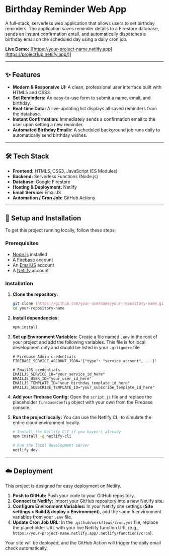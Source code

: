 # Birthday Reminder Web App

A full-stack, serverless web application that allows users to set birthday reminders. The application saves reminder details to a Firestore database, sends an instant confirmation email, and automatically dispatches a birthday email on the scheduled day using a daily cron job.

**Live Demo:** [[https://your-project-name.netlify.app](https://project1up.netlify.app/)]


---
## ✨ Features

* **Modern & Responsive UI:** A clean, professional user interface built with HTML5 and CSS3.
* **Set Reminders:** An easy-to-use form to submit a name, email, and birthday.
* **Real-time Data:** A live-updating list displays all saved reminders from the database.
* **Instant Confirmation:** Immediately sends a confirmation email to the user upon setting a new reminder.
* **Automated Birthday Emails:** A scheduled background job runs daily to automatically send birthday wishes.

---
## 🛠️ Tech Stack

* **Frontend:** HTML5, CSS3, JavaScript (ES Modules)
* **Backend:** Serverless Functions (Node.js)
* **Database:** Google Firestore
* **Hosting & Deployment:** Netlify
* **Email Service:** EmailJS
* **Automation / Cron Job:** GitHub Actions

---
## 🚀 Setup and Installation

To get this project running locally, follow these steps:

### Prerequisites

* [Node.js](https://nodejs.org/en/) installed
* A [Firebase](https://firebase.google.com/) account
* An [EmailJS](https://www.emailjs.com/) account
* A [Netlify](https://www.netlify.com/) account

### Installation

1.  **Clone the repository:**
    ```bash
    git clone [https://github.com/your-username/your-repository-name.git](https://github.com/your-username/your-repository-name.git)
    cd your-repository-name
    ```

2.  **Install dependencies:**
    ```bash
    npm install
    ```

3.  **Set up Environment Variables:**
    Create a file named `.env` in the root of your project and add the following variables. This file is for local development only and should be listed in your `.gitignore` file.

    ```env
    # Firebase Admin credentials
    FIREBASE_SERVICE_ACCOUNT_JSON='{"type": "service_account", ...}'

    # EmailJS credentials
    EMAILJS_SERVICE_ID="your_service_id_here"
    EMAILJS_USER_ID="your_user_id_here"
    EMAILJS_TEMPLATE_ID="your_birthday_template_id_here"
    EMAILJS_SUBSCRIBE_TEMPLATE_ID="your_subscribe_template_id_here"
    ```

4.  **Add your Firebase Config:**
    Open the `script.js` file and replace the placeholder `firebaseConfig` object with your own from the Firebase console.

5.  **Run the project locally:**
    You can use the Netlify CLI to simulate the entire cloud environment locally.
    ```bash
    # Install the Netlify CLI if you haven't already
    npm install -g netlify-cli

    # Run the local development server
    netlify dev
    ```

---
## ☁️ Deployment

This project is designed for easy deployment on Netlify.

1.  **Push to GitHub:** Push your code to your GitHub repository.
2.  **Connect to Netlify:** Import your GitHub repository into a new Netlify site.
3.  **Configure Environment Variables:** In your Netlify site settings (**Site settings > Build & deploy > Environment**), add the same 5 environment variables from your `.env` file.
4.  **Update Cron Job URL:** In the `.github/workflows/cron.yml` file, replace the placeholder URL with your live Netlify function URL (e.g., `https://your-project-name.netlify.app/.netlify/functions/cron`).

Your site will be deployed, and the GitHub Action will trigger the daily email check automatically.
